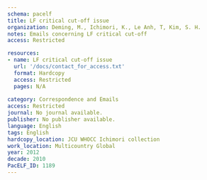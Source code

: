 ```yaml
---
schema: pacelf
title: LF critical cut-off issue
organization: Deming, M., Ichimori, K., Le Anh, T, Kim, S. H.
notes: Emails concerning LF critical cut-off
access: Restricted

resources:
- name: LF critical cut-off issue
  url: '/docs/contact_for_access.txt'
  format: Hardcopy
  access: Restricted
  pages: N/A
 
category: Correspondence and Emails
access: Restricted
journal: No journal available.
publisher: No publisher available. 
language: English 
tags: English 
hardcopy_location: JCU WHOCC Ichimori collection
work_location: Multicountry Global
year: 2012
decade: 2010
PacELF_ID: 1189
---
```

